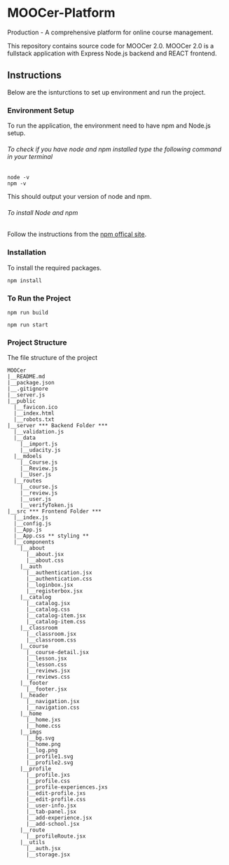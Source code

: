 # MOOCer-Platform

Production - A comprehensive platform for online course management.

This repository contains source code for MOOCer 2.0. MOOCer 2.0 is a fullstack application with Express Node.js backend and REACT frontend.

## Instructions

Below are the isnturctions to set up environment and run the project.

### Environment Setup

To run the application, the environment need to have npm and Node.js setup.

###### To check if you have node and npm installed type the following command in your terminal

```
node -v
npm -v
```

This should output your version of node and npm.

###### To install Node and npm

Follow the instructions from the [npm offical site](https://www.npmjs.com/get-npm).

### Installation

To install the required packages.

```
npm install
```

### To Run the Project

```
npm run build

npm run start
```

### Project Structure

The file structure of the project

```
MOOCer
|__README.md
|__package.json
|__.gitignore
|__server.js
|__public
  |__favicon.ico
  |__index.html
  |__robots.txt
|__server *** Backend Folder ***
  |__validation.js
  |__data
    |__import.js
    |__udacity.js
  |__mdoels
    |__Course.js
    |__Review.js
    |__User.js
  |__routes
    |__course.js
    |__review.js
    |__user.js
    |__verifyToken.js
|__src *** Frontend Folder ***
  |__index.js
  |__config.js
  |__App.js
  |__App.css ** styling **
  |__components
    |__about
      |__about.jsx
      |__about.css
    |__auth
      |__authentication.jsx
      |__authentication.css
      |__loginbox.jsx
      |__registerbox.jsx
    |__catalog
      |__catalog.jsx
      |__catalog.css
      |__catalog-item.jsx
      |__catalog-item.css
    |__classroom
      |__classroom.jsx
      |__classroom.css
    |__course
      |__course-detail.jsx
      |__lesson.jsx
      |__lesson.css
      |__reviews.jsx
      |__reviews.css
    |__footer
      |__footer.jsx
    |__header
      |__navigation.jsx
      |__navigation.css
    |__home
      |__home.jxs
      |__home.css
    |__imgs
      |__bg.svg
      |__home.png
      |__log.png
      |__profile1.svg
      |__profile2.svg
    |__profile
      |__profile.jxs
      |__profile.css
      |__profile-experiences.jxs
      |__edit-profile.jxs
      |__edit-profile.css
      |__user-info.jsx
      |__tab-panel.jsx
      |__add-experience.jsx
      |__add-school.jsx
    |__route
      |__profileRoute.jsx
    |__utils
      |__auth.jsx
      |__storage.jsx


```
